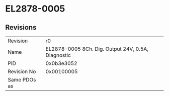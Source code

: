 # EL2878-0005

## Revisions
<table>
<tr>
<td>Revision</td>
<td>r0</td>
</tr>
<tr>
<td>Name</td>
<td>EL2878-0005 8Ch. Dig. Output 24V, 0.5A, Diagnostic</td>
</tr>
<tr>
<td>PID</td>
<td>0x0b3e3052</td>
</tr>
<tr>
<td>Revision No</td>
<td>0x00100005</td>
</tr>
<tr>
<td>Same PDOs as</td>
<td></td>
</tr>
</table>
